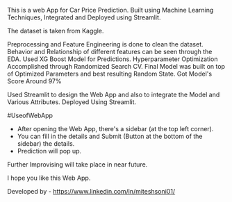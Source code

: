 This is a web App for Car Price Prediction. 
Built using Machine Learning Techniques, Integrated and Deployed using Streamlit.

The dataset is taken from Kaggle.

Preprocessing and Feature Engineering is done to clean the dataset.
Behavior and Relationship of different features can be seen through the EDA.
Used XG Boost Model for Predictions.
Hyperparameter Optimization Accomplished through Randomized Search CV.
Final Model was built on top of Optimized Parameters and best resulting Random State.
Got Model's Score Around 97%

Used Streamlit to design the Web App and also to integrate the Model and Various Attributes.
Deployed Using Streamlit.

#UseofWebApp

- After opening the Web App, there's a sidebar (at the top left corner). 
- You can fill in the details and Submit (Button at the bottom of the sidebar) the details. 
- Prediction will pop up. 

Further Improvising will take place in near future.

I hope you like this Web App. 

Developed by - https://www.linkedin.com/in/miteshsoni01/
